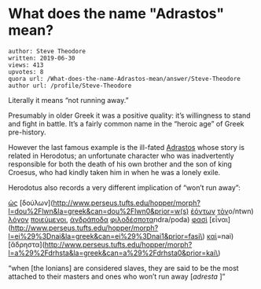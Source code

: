 # What does the name "Adrastos" mean?

	author: Steve Theodore
	written: 2019-06-30
	views: 413
	upvotes: 8
	quora url: /What-does-the-name-Adrastos-mean/answer/Steve-Theodore
	author url: /profile/Steve-Theodore


Literally it means “not running away.”

Presumably in older Greek it was a positive quality: it’s willingness to stand and fight in battle. It’s a fairly common name in the “heroic age” of Greek pre-history.

However the last famous example is the ill-fated [Adrastos](https://en.wikipedia.org/wiki/Adrastus_(son_of_Gordias)) whose story is related in Herodotus; an unfortunate character who was inadvertently responsible for both the death of his own brother and the son of king Croesus, who had kindly taken him in when he was a lonely exile.

Herodotus also records a very different implication of “won’t run away”:

[ὡς](http://www.perseus.tufts.edu/hopper/morph?l=w%28s&la=greek&can=w%28s1&prior=de/) [δούλων](http://www.perseus.tufts.edu/hopper/morph?l=dou%2Flwn&la=greek&can=dou%2Flwn0&prior=w(s) [ἐόντων](http://www.perseus.tufts.edu/hopper/morph?l=e%29o%2Fntwn&la=greek&can=e%29o%2Fntwn0&prior=dou/lwn) [τὸν](http://www.perseus.tufts.edu/hopper/morph?l=to%5Cn&la=greek&can=to%5Cn0&prior=e)o/ntwn) [λόγον](http://www.perseus.tufts.edu/hopper/morph?l=lo%2Fgon&la=greek&can=lo%2Fgon0&prior=to\n) [ποιεύμενοι](http://www.perseus.tufts.edu/hopper/morph?l=poieu%2Fmenoi&la=greek&can=poieu%2Fmenoi0&prior=lo/gon), [ἀνδράποδα](http://www.perseus.tufts.edu/hopper/morph?l=a%29ndra%2Fpoda&la=greek&can=a%29ndra%2Fpoda0&prior=poieu/menoi) [φιλοδέσποτα](http://www.perseus.tufts.edu/hopper/morph?l=filode%2Fspota&la=greek&can=filode%2Fspota0&prior=a)ndra/poda) [φασὶ](http://www.perseus.tufts.edu/hopper/morph?l=fasi%5C&la=greek&can=fasi%5C0&prior=filode/spota) [εἶναι](http://www.perseus.tufts.edu/hopper/morph?l=ei%29%3Dnai&la=greek&can=ei%29%3Dnai1&prior=fasi\) [καὶ](http://www.perseus.tufts.edu/hopper/morph?l=kai%5C&la=greek&can=kai%5C3&prior=ei)=nai) [ἄδρηστα](http://www.perseus.tufts.edu/hopper/morph?l=a%29%2Fdrhsta&la=greek&can=a%29%2Fdrhsta0&prior=kai\)

“when [the Ionians] are considered slaves, they are said to be the most attached to their masters and ones who won’t run away [_adresta_ ]”

